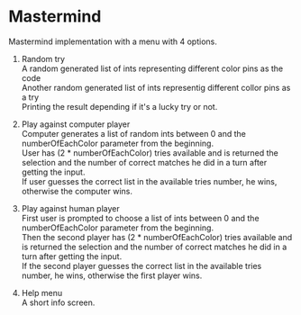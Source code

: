 # Mastermind
Mastermind implementation with a menu with 4 options.<br />
1. Random try <br />
A random generated list of ints representing different color pins as the code<br />
Another random generated list of ints representig different collor pins as a try<br />
Printing the result depending if it's a lucky try or not.<br />

2. Play against computer player<br />
Computer generates a list of random ints between 0 and the numberOfEachColor parameter from the beginning.<br />
User has (2 * numberOfEachColor) tries available and is returned the selection and the number of correct matches he did in a turn after getting the input.<br />
If user guesses the correct list in the available tries number, he wins, otherwise the computer wins.<br />

3. Play against human player <br />
First user is prompted to choose a list of ints between 0 and the numberOfEachColor parameter from the beginning.<br />
Then the second player has (2 * numberOfEachColor) tries available and is returned the selection and the number of correct matches he did in a turn after getting the input.<br />
If the second player guesses the correct list in the available tries number, he wins, otherwise the first player wins.<br />

4. Help menu<br />
A short info screen.
